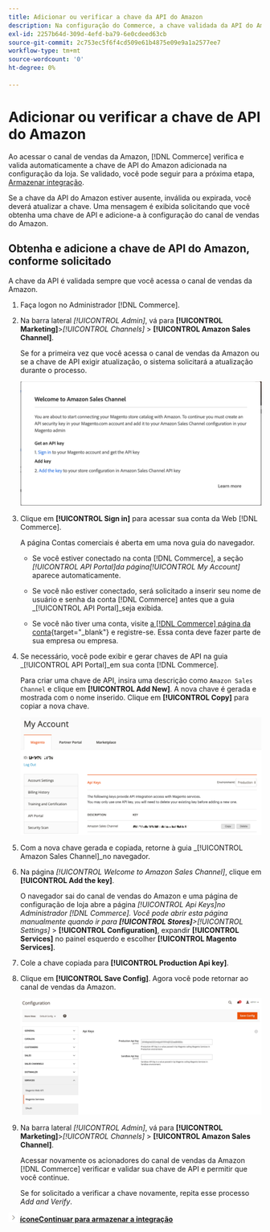 ```yaml
---
title: Adicionar ou verificar a chave da API do Amazon
description: Na configuração do Commerce, a chave validada da API do Amazon permite integrar suas lojas à conta do Amazon Seller.
exl-id: 2257b64d-309d-4efd-ba79-6e0cdeed63cb
source-git-commit: 2c753ec5f6f4cd509e61b4875e09e9a1a2577ee7
workflow-type: tm+mt
source-wordcount: '0'
ht-degree: 0%

---
```


# Adicionar ou verificar a chave de API do Amazon

Ao acessar o canal de vendas da Amazon, [!DNL Commerce] verifica e valida automaticamente a chave de API do Amazon adicionada na configuração da loja. Se validado, você pode seguir para a próxima etapa, [Armazenar integração](./store-integration.md).

Se a chave da API do Amazon estiver ausente, inválida ou expirada, você deverá atualizar a chave. Uma mensagem é exibida solicitando que você obtenha uma chave de API e adicione-a à configuração do canal de vendas do Amazon.

## Obtenha e adicione a chave de API do Amazon, conforme solicitado

A chave da API é validada sempre que você acessa o canal de vendas da Amazon.

1. Faça logon no Administrador [!DNL Commerce].

1. Na barra lateral _[!UICONTROL Admin]_, vá para **[!UICONTROL Marketing]**>_[!UICONTROL Channels]_ > **[!UICONTROL Amazon Sales Channel]**.

   Se for a primeira vez que você acessa o canal de vendas da Amazon ou se a chave de API exigir atualização, o sistema solicitará a atualização durante o processo.

   ![Obter e adicionar o prompt de chave da API do Amazon](assets/amazon-api-verification-prompt.png)

1. Clique em **[!UICONTROL Sign in]** para acessar sua conta da Web [!DNL Commerce].

   A página Contas comerciais é aberta em uma nova guia do navegador.

   - Se você estiver conectado na conta [!DNL Commerce], a seção _[!UICONTROL API Portal]_da página_[!UICONTROL My Account]_ aparece automaticamente.

   - Se você não estiver conectado, será solicitado a inserir seu nome de usuário e senha da conta [!DNL Commerce] antes que a guia _[!UICONTROL API Portal]_seja exibida.

   - Se você não tiver uma conta, visite [a [!DNL Commerce] página da conta](https://account.magento.com/customer/account/login/){target=&quot;_blank&quot;} e registre-se. Essa conta deve fazer parte de sua empresa ou empresa.

1. Se necessário, você pode exibir e gerar chaves de API na guia _[!UICONTROL API Portal]_em sua conta [!DNL Commerce].

   Para criar uma chave de API, insira uma descrição como `Amazon Sales Channel` e clique em **[!UICONTROL Add New]**. A nova chave é gerada e mostrada com o nome inserido. Clique em **[!UICONTROL Copy]** para copiar a nova chave.

   ![Gerar ou copiar uma chave de API](assets/amazon-add-api-key.png)

1. Com a nova chave gerada e copiada, retorne à guia _[!UICONTROL Amazon Sales Channel]_no navegador.

1. Na página _[!UICONTROL Welcome to Amazon Sales Channel]_, clique em **[!UICONTROL Add the key]**.

   O navegador sai do canal de vendas do Amazon e uma página de configuração de loja abre a página _[!UICONTROL Api Keys]_no Administrador [!DNL Commerce]. Você pode abrir esta página manualmente quando ir para **[!UICONTROL Stores]**>_[!UICONTROL Settings]_ > **[!UICONTROL Configuration]**, expandir **[!UICONTROL Services]** no painel esquerdo e escolher **[!UICONTROL Magento Services]**.

1. Cole a chave copiada para **[!UICONTROL Production Api key]**.

1. Clique em **[!UICONTROL Save Config]**. Agora você pode retornar ao canal de vendas da Amazon.

   ![Adicionar sua chave de API na configuração da loja](assets/config-magento-services-api-screen.png)

1. Na barra lateral _[!UICONTROL Admin]_, vá para **[!UICONTROL Marketing]**>_[!UICONTROL Channels]_ > **[!UICONTROL Amazon Sales Channel]**.

   Acessar novamente os acionadores do canal de vendas da Amazon [!DNL Commerce] verificar e validar sua chave de API e permitir que você continue.

   Se for solicitado a verificar a chave novamente, repita esse processo _Add and Verify_.

![Próximo ](assets/btn-next.png) [**íconeContinuar para armazenar a integração**](./store-integration.md)
